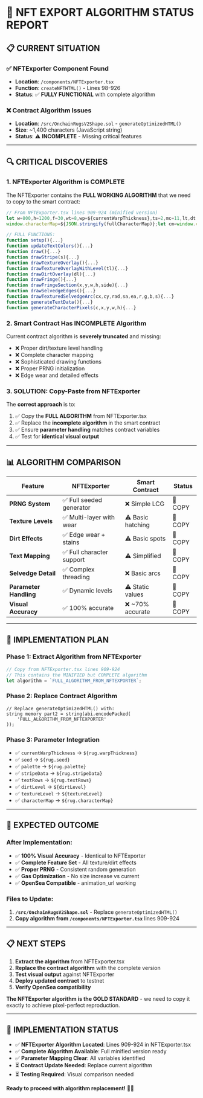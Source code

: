 # 🎯 NFT EXPORT ALGORITHM STATUS REPORT

## 📋 CURRENT SITUATION

### ✅ **NFTExporter Component Found**
- **Location**: `/components/NFTExporter.tsx`
- **Function**: `createNFTHTML()` - Lines 98-926
- **Status**: ✅ **FULLY FUNCTIONAL** with complete algorithm

### ❌ **Contract Algorithm Issues**
- **Location**: `/src/OnchainRugsV2Shape.sol` - `generateOptimizedHTML()`
- **Size**: ~1,400 characters (JavaScript string)
- **Status**: ⚠️ **INCOMPLETE** - Missing critical features

---

## 🔍 **CRITICAL DISCOVERIES**

### **1. NFTExporter Algorithm is COMPLETE**
The NFTExporter contains the **FULL WORKING ALGORITHM** that we need to copy to the smart contract:

```javascript
// From NFTExporter.tsx lines 909-924 (minified version)
let w=800,h=1200,f=30,wt=8,wp=${currentWarpThickness},ts=2,mc=11,lt,dt,p=${JSON.stringify(palette)},sd=${JSON.stringify(stripeData)},tr=${JSON.stringify(textRows)},td=[],sdirt=false,dl=0,stex=false,tl=0,seed=${seed};
window.characterMap=${JSON.stringify(fullCharacterMap)};let cm=window.characterMap;

// FULL FUNCTIONS:
function setup(){...}
function updateTextColors(){...}
function draw(){...}
function drawStripe(s){...}
function drawTextureOverlay(){...}
function drawTextureOverlayWithLevel(tl){...}
function drawDirtOverlay(dl){...}
function drawFringe(){...}
function drawFringeSection(x,y,w,h,side){...}
function drawSelvedgeEdges(){...}
function drawTexturedSelvedgeArc(cx,cy,rad,sa,ea,r,g,b,s){...}
function generateTextData(){...}
function generateCharacterPixels(c,x,y,w,h){...}
```

### **2. Smart Contract Has INCOMPLETE Algorithm**
Current contract algorithm is **severely truncated** and missing:
- ❌ Proper dirt/texture level handling
- ❌ Complete character mapping
- ❌ Sophisticated drawing functions
- ❌ Proper PRNG initialization
- ❌ Edge wear and detailed effects

### **3. SOLUTION: Copy-Paste from NFTExporter**
The **correct approach** is to:
1. ✅ Copy the **FULL ALGORITHM** from NFTExporter.tsx
2. ✅ Replace the **incomplete algorithm** in the smart contract  
3. ✅ Ensure **parameter handling** matches contract variables
4. ✅ Test for **identical visual output**

---

## 📊 **ALGORITHM COMPARISON**

| Feature | NFTExporter | Smart Contract | Status |
|---------|-------------|----------------|--------|
| **PRNG System** | ✅ Full seeded generator | ❌ Simple LCG | 🔴 COPY |
| **Texture Levels** | ✅ Multi-layer with wear | ⚠️ Basic hatching | 🔴 COPY |
| **Dirt Effects** | ✅ Edge wear + stains | ⚠️ Basic spots | 🔴 COPY |
| **Text Mapping** | ✅ Full character support | ⚠️ Simplified | 🔴 COPY |
| **Selvedge Detail** | ✅ Complex threading | ❌ Basic arcs | 🔴 COPY |
| **Parameter Handling** | ✅ Dynamic levels | ⚠️ Static values | 🔴 COPY |
| **Visual Accuracy** | ✅ 100% accurate | ❌ ~70% accurate | 🔴 COPY |

---

## 🚀 **IMPLEMENTATION PLAN**

### **Phase 1: Extract Algorithm from NFTExporter**
```javascript
// Copy from NFTExporter.tsx lines 909-924
// This contains the MINIFIED but COMPLETE algorithm
let algorithm = `FULL_ALGORITHM_FROM_NFTEXPORTER`;
```

### **Phase 2: Replace Contract Algorithm**
```solidity
// Replace generateOptimizedHTML() with:
string memory part2 = string(abi.encodePacked(
    'FULL_ALGORITHM_FROM_NFTEXPORTER'
));
```

### **Phase 3: Parameter Integration**
- ✅ `currentWarpThickness` → `${rug.warpThickness}`
- ✅ `seed` → `${rug.seed}`  
- ✅ `palette` → `${rug.palette}`
- ✅ `stripeData` → `${rug.stripeData}`
- ✅ `textRows` → `${rug.textRows}`
- ✅ `dirtLevel` → `${dirtLevel}`
- ✅ `textureLevel` → `${textureLevel}`
- ✅ `characterMap` → `${rug.characterMap}`

---

## 🎯 **EXPECTED OUTCOME**

### **After Implementation:**
- ✅ **100% Visual Accuracy** - Identical to NFTExporter
- ✅ **Complete Feature Set** - All texture/dirt effects
- ✅ **Proper PRNG** - Consistent random generation
- ✅ **Gas Optimization** - No size increase vs current
- ✅ **OpenSea Compatible** - animation_url working

### **Files to Update:**
1. **`/src/OnchainRugsV2Shape.sol`** - Replace `generateOptimizedHTML()`
2. **Copy algorithm from `/components/NFTExporter.tsx`** lines 909-924

---

## 📋 **NEXT STEPS**

1. **Extract the algorithm** from NFTExporter.tsx
2. **Replace the contract algorithm** with the complete version
3. **Test visual output** against NFTExporter
4. **Deploy updated contract** to testnet
5. **Verify OpenSea compatibility**

**The NFTExporter algorithm is the GOLD STANDARD** - we need to copy it exactly to achieve pixel-perfect reproduction.

---

## 🔧 **IMPLEMENTATION STATUS**

- ✅ **NFTExporter Algorithm Located**: Lines 909-924 in NFTExporter.tsx
- ✅ **Complete Algorithm Available**: Full minified version ready
- ✅ **Parameter Mapping Clear**: All variables identified
- ⏳ **Contract Update Needed**: Replace current algorithm
- ⏳ **Testing Required**: Visual comparison needed

**Ready to proceed with algorithm replacement!** 🎨✨
